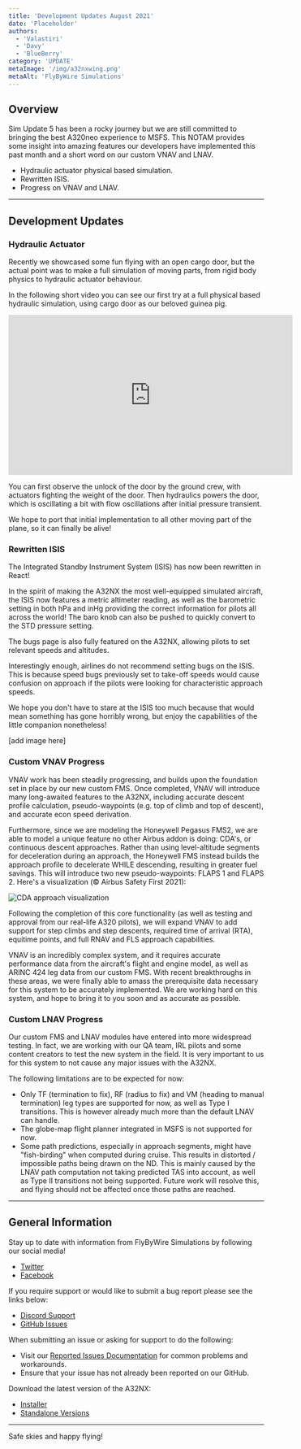 ```yaml
---
title: 'Development Updates August 2021'
date: 'Placeholder'
authors:
  - 'Valastiri'
  - 'Davy'
  - 'BlueBerry'
category: 'UPDATE'
metaImage: '/img/a32nxwing.png'
metaAlt: 'FlyByWire Simulations'
---
```


## Overview

Sim Update 5 has been a rocky journey but we are still committed to bringing the best A320neo experience to MSFS. This NOTAM provides some insight into amazing features our developers have implemented this past month and a short word on our custom VNAV and LNAV.

- Hydraulic actuator physical based simulation.
- Rewritten ISIS.
- Progress on VNAV and LNAV.

---

## Development Updates

### Hydraulic Actuator

Recently we showcased some fun flying with an open cargo door, but the actual point was to make a full simulation of moving parts, from rigid body physics to hydraulic actuator behaviour.

In the following short video you can see our first try at a full physical based hydraulic simulation, using cargo door as our beloved guinea pig.

<iframe width="560" height="315" src="https://www.youtube-nocookie.com/embed/KgzKziUz5bw" title="YouTube video player" frameborder="0" allow="accelerometer; autoplay; clipboard-write; encrypted-media; gyroscope; picture-in-picture" allowfullscreen></iframe>

You can first observe the unlock of the door by the ground crew, with actuators fighting the weight of the door. Then hydraulics powers the door, which is oscillating a bit with flow oscillations after initial pressure transient.

We hope to port that initial implementation to all other moving part of the plane, so it can finally be alive!

### Rewritten ISIS

The Integrated Standby Instrument System (ISIS) has now been rewritten in React!

In the spirit of making the A32NX the most well-equipped simulated aircraft, the ISIS now features a metric altimeter reading, as well as the barometric setting in both hPa and inHg providing the correct information for pilots all across the world! The baro knob can also be pushed to quickly convert to the STD pressure setting.

The bugs page is also fully featured on the A32NX, allowing pilots to set relevant speeds and altitudes.

Interestingly enough, airlines do not recommend setting bugs on the ISIS. This is because speed bugs previously set to take-off speeds would cause confusion on approach if the pilots were looking for characteristic approach speeds.

We hope you don't have to stare at the ISIS too much because that would mean something has gone horribly wrong, but enjoy the capabilities of the little companion nonetheless!

[add image here]

### Custom VNAV Progress

VNAV work has been steadily progressing, and builds upon the foundation set in place by our new custom FMS. Once completed, VNAV will introduce many long-awaited features to the A32NX, including accurate descent profile calculation, pseudo-waypoints (e.g. top of climb and top of descent), and accurate econ speed derivation. 

Furthermore, since we are modeling the Honeywell Pegasus FMS2, we are able to model a unique feature no other Airbus addon is doing: CDA's, or continuous descent approaches. Rather than using level-altitude segments for deceleration during an approach, the Honeywell FMS instead builds the approach profile to decelerate WHILE descending, resulting in greater fuel savings. This will introduce two new pseudo-waypoints: FLAPS 1 and FLAPS 2. Here's a visualization (© Airbus Safety First 2021):

![CDA approach visualization](https://europe.content.twixlmedia.com/twixl-preview/e37527c12cbd8fc4effad5ac269b712b/content/0360d4fcb7711304863074260074fba8/44/images/FIG.20.jpg?r=0.1224069083950936)


Following the completion of this core functionality (as well as testing and approval from our real-life A320 pilots), we will expand VNAV to add support for step climbs and step descents, required time of arrival (RTA), equitime points, and full RNAV and FLS approach capabilities.

VNAV is an incredibly complex system, and it requires accurate performance data from the aircraft's flight and engine model, as well as ARINC 424 leg data from our custom FMS. With recent breakthroughs in these areas, we were finally able to amass the prerequisite data necessary for this system to be accurately implemented. We are working hard on this system, and hope to bring it to you soon and as accurate as possible.






### Custom LNAV Progress

Our custom FMS and LNAV modules have entered into more widespread testing. In fact, we are working with our QA team, IRL pilots and some content creators to test the new system in the field. It is very important to us for this system to not cause any major issues with the A32NX.

The following limitations are to be expected for now:

- Only TF (termination to fix), RF (radius to fix) and VM (heading to manual termination) leg types are supported for now, as well as Type I transitions. This is however already much more than the default LNAV can handle.
- The globe-map flight planner integrated in MSFS is not supported for now.
- Some path predictions, especially in approach segments, might have "fish-birding" when computed during cruise. This results in distorted / impossible paths being drawn on the ND. This is mainly caused by the LNAV path computation not taking predicted TAS into account, as well as Type II transitions not being supported. Future work will resolve this, and flying should not be affected once those paths are reached.

---

## General Information

Stay up to date with information from FlyByWire Simulations by following our social media!

- [Twitter](https://twitter.com/FlyByWireSim)
- [Facebook](https://www.facebook.com/FlyByWireSimulations/)

If you require support or would like to submit a bug report please see the links below:

- [Discord Support](https://discord.gg/flybywire)
- [GitHub Issues](https://github.com/flybywiresim/a32nx/issues/new/choose)

When submitting an issue or asking for support to do the following:

- Visit our [Reported Issues Documentation](https://docs.flybywiresim.com/start/reported-issues/) for common problems and workarounds.
- Ensure that your issue has not already been reported on our GitHub.

Download the latest version of the A32NX:

- [Installer](https://api.flybywiresim.com/installer)
- [Standalone Versions](https://flybywiresim.com/a32nx/#download)

---

Safe skies and happy flying!
